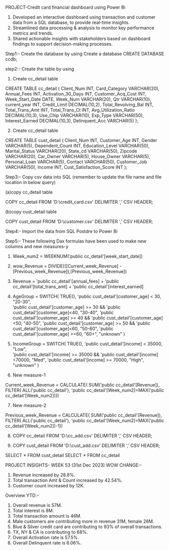 PROJECT-Credit card financial dashboard using Power Bi
1. Developed an interactive dashboard using transaction and customer data from a SQL database, to provide real-time insights. 
2. Streamlined data processing & analysis to monitor key performance metrics and trends.
3. Shared actionable insights with stakeholders based on dashboard findings to support decision-making processes.


Step1:- Create the database by using 
Create a database 
CREATE DATABASE ccdb;

step2:- Create the table by using 
1. Create cc_detail table

CREATE TABLE cc_detail (
    Client_Num INT,
    Card_Category VARCHAR(20),
    Annual_Fees INT,
    Activation_30_Days INT,
    Customer_Acq_Cost INT,
    Week_Start_Date DATE,
    Week_Num VARCHAR(20),
    Qtr VARCHAR(10),
    current_year INT,
    Credit_Limit DECIMAL(10,2),
    Total_Revolving_Bal INT,
    Total_Trans_Amt INT,
    Total_Trans_Ct INT,
    Avg_Utilization_Ratio DECIMAL(10,3),
    Use_Chip VARCHAR(10),
    Exp_Type VARCHAR(50),
    Interest_Earned DECIMAL(10,3),
    Delinquent_Acc VARCHAR(5)
);


2. Create cc_detail table

CREATE TABLE cust_detail (
    Client_Num INT,
    Customer_Age INT,
    Gender VARCHAR(5),
    Dependent_Count INT,
    Education_Level VARCHAR(50),
    Marital_Status VARCHAR(20),
    State_cd VARCHAR(50),
    Zipcode VARCHAR(20),
    Car_Owner VARCHAR(5),
    House_Owner VARCHAR(5),
    Personal_Loan VARCHAR(5),
    Contact VARCHAR(50),
    Customer_Job VARCHAR(50),
    Income INT,
    Cust_Satisfaction_Score INT
);

Step3:- Copy csv data into SQL (remember to update the file name and file location in below query)

(a)copy cc_detail table

COPY cc_detail
FROM 'D:\credit_card.csv' 
DELIMITER ',' 
CSV HEADER;


(b)copy cust_detail table

COPY cust_detail
FROM 'D:\customer.csv' 
DELIMITER ',' 
CSV HEADER;

Step4:- Import the data from SQL Postdre to Power Bi


Step5:- These following Dax formulas have been used to make new columns and new measures-y

1. Week_num2 = WEEKNUM('public cc_detail'[week_start_date])

2. wow_Revenue = DIVIDE(([Current_week_Revenue] - [Previous_week_Revenue]),[Previous_week_Revenue])


3. Revenue = 'public cc_detail'[annual_fees] + 'public cc_detail'[total_trans_amt] + 'public cc_detail'[interest_earned]


4. AgeGroup = SWITCH(
    TRUE(),
    'public cust_detail'[customer_age] < 30, "20-30",  
    'public cust_detail'[customer_age] >= 30 && 'public cust_detail'[customer_age]<40, "30-40",
    'public cust_detail'[customer_age] >= 40 && 'public cust_detail'[customer_age]<50, "40-50",
    'public cust_detail'[customer_age] >= 50 && 'public cust_detail'[customer_age]<60, "50-60",
    'public cust_detail'[customer_age] >=60, "60+",
    "unknown"
    )


5. IncomeGroup = SWITCH(
    TRUE(),
    'public cust_detail'[income] < 35000, "Low",  
    'public cust_detail'[income] >= 35000 && 'public cust_detail'[income]<70000, "Med",
    'public cust_detail'[income] >= 70000, "High",
    "unknown"
    )


6. New measure-1

Current_week_Revenue = CALCULATE(
    SUM('public cc_detail'[Revenue]),
    FILTER(
        ALL('public cc_detail'),
        'public cc_detail'[Week_num2]=MAX('public cc_detail'[Week_num2])))






7. New measure-2

Previous_week_Revenue = CALCULATE(
    SUM('public cc_detail'[Revenue]),
    FILTER(
        ALL('public cc_detail'),
        'public cc_detail'[Week_num2]=MAX('public cc_detail'[Week_num2])-1))



8. COPY cc_detail
FROM 'D:\cc_add.csv' 
DELIMITER ',' 
CSV HEADER;

9. COPY cust_detail
FROM 'D:\cust_add.csv' 
DELIMITER ',' 
CSV HEADER;

SELECT * FROM cust_detail
SELECT * FROM cc_detail


PROJECT INSIGHTS- WEEK 53 (31st Dec 2023)
WOW CHANGE:-
1. Revenue increased by 28.8%.
2. Total transaction Amt & Count increased by 42.54%.
3. Customer count increased by 12K.

Overview YTD:-
1. Overall revenue is 57M.  
2. Total interest is 8M. 
3. Total transaction amount is 46M. 
4. Male customers are contributing more in revenue 31M, female 26M. 
5. Blue & Silver credit card are contributing to 93% of overall transactions.
6. TX, NY & CA is contributing to 68%.
7. Overall Activation rate is 57.5%.
8. Overall Delinquent rate is 6.06%.
